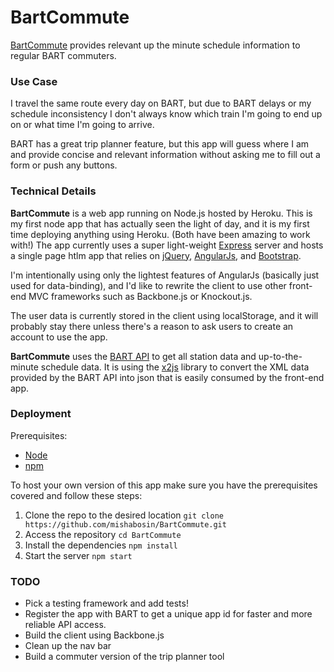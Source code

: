 BartCommute
===========

[BartCommute](http://bart-commuter.herokuapp.com/) provides relevant up the minute schedule information to regular BART commuters. 

### Use Case

I travel the same route every day on BART, but due to BART delays or my schedule inconsistency I don't always know which train I'm going to end up on or what time I'm going to arrive. 

BART has a great trip planner feature, but this app will guess where I am and provide concise and relevant information without asking me to fill out a form or push any buttons.

### Technical Details

**BartCommute** is a web app running on Node.js hosted by Heroku. This is my first node app that has actually seen the light of day, and it is my first time deploying anything using Heroku. (Both have been amazing to work with!) The app currently uses a super light-weight [Express](http://expressjs.com/) server and hosts a single page htlm app that relies on [jQuery](http://jquery.com/), [AngularJs](https://angularjs.org/), and [Bootstrap](http://getbootstrap.com/).

I'm intentionally using only the lightest features of AngularJs (basically just used for data-binding), and I'd like to rewrite the client to use other front-end MVC frameworks such as Backbone.js or Knockout.js. 

The user data is currently stored in the client using localStorage, and it will probably stay there unless there's a reason to ask users to create an account to use the app.

**BartCommute** uses the [BART API](http://api.bart.gov/docs/overview/index.aspx) to get all station data and up-to-the-minute schedule data. It is using the [x2js](https://code.google.com/p/x2js/) library to convert the XML data provided by the BART API into json that is easily consumed by the front-end app.

### Deployment

Prerequisites:

* [Node](http://nodejs.org/)
* [npm](https://www.npmjs.org/)

To host your own version of this app make sure you have the prerequisites covered and follow these steps:

1. Clone the repo to the desired location `git clone https://github.com/mishabosin/BartCommute.git`
2. Access the repository `cd BartCommute`
3. Install the dependencies `npm install`
4. Start the server `npm start`

### TODO
* Pick a testing framework and add tests!
* Register the app with BART to get a unique app id for faster and more reliable API access.
* Build the client using Backbone.js
* Clean up the nav bar
* Build a commuter version of the trip planner tool
